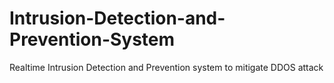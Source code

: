 # Intrusion-Detection-and-Prevention-System
Realtime Intrusion Detection and Prevention system to mitigate DDOS attack 
